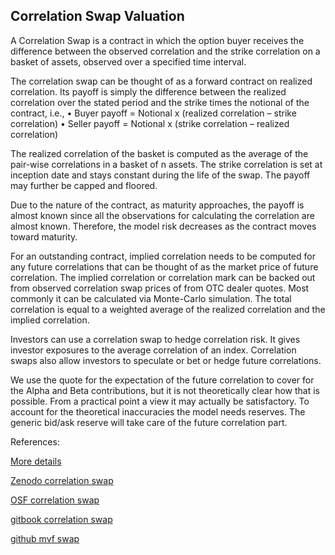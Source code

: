 ## Correlation Swap Valuation
   
A Correlation Swap is a contract in which the option buyer receives the difference between the observed correlation and the strike correlation on a basket of assets, observed over a specified time interval. 

The correlation swap can be thought of as a forward contract on realized correlation. Its payoff is simply the difference between the realized correlation over the stated period and the strike times the notional of the contract, i.e.,
•	Buyer payoff = Notional x (realized correlation – strike correlation)
•	Seller payoff = Notional x (strike correlation – realized correlation)

The realized correlation of the basket is computed as the average of the   pair-wise correlations in a basket of n assets.  The strike correlation is set at inception date and stays constant during the life of the swap. The payoff may further be capped and floored.

Due to the nature of the contract, as maturity approaches, the payoff is almost known since all the observations for calculating the correlation are almost known. Therefore, the model risk decreases as the contract moves toward maturity.

For an outstanding contract, implied correlation needs to be computed for any future correlations that can be thought of as the market price of future correlation. The implied correlation or correlation mark can be backed out from observed correlation swap prices of from OTC dealer quotes. Most commonly it can be calculated via Monte-Carlo simulation. The total correlation is equal to a weighted average of the realized correlation and the implied correlation.

Investors can use a correlation swap to hedge correlation risk. It gives investor exposures to the average correlation of an index. Correlation swaps also allow investors to speculate or bet or hedge future correlations.

We use the quote for the expectation of the future correlation to cover for the Alpha and Beta contributions, but it is not
theoretically clear how that is possible. From a practical point a view it may actually be
satisfactory. To account for the theoretical inaccuracies the model needs reserves.
The generic bid/ask reserve will take care of the future correlation part.



References:
   
[More details](./EqCorrelationSwap-26.pdf)   
   
[Zenodo correlation swap](https://zenodo.org/record/6480430/files/Zenodo-EqCorrelationSwap.pdf)
   
[OSF correlation swap](https://osf.io/uwy25/download)

[gitbook correlation swap](https://davidlee1203.gitbook.io/correlation-swap/)

[github mvf swap](https://github.com/timxiao1203/MVF-Swap)
